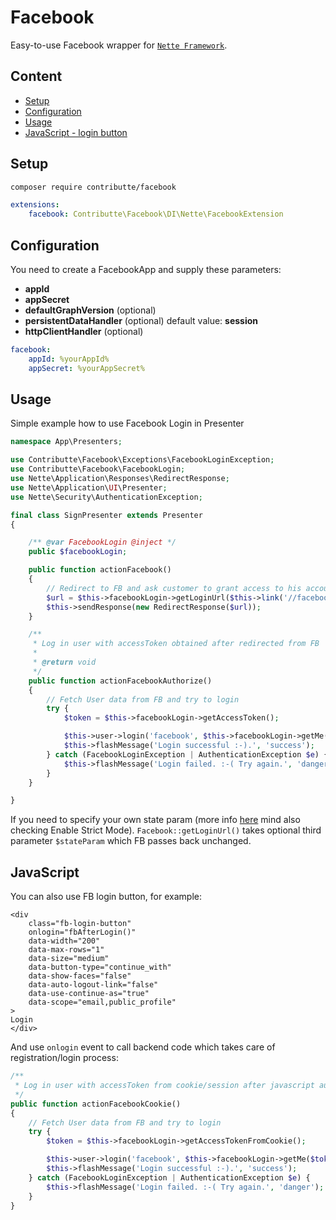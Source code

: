 # Facebook

Easy-to-use Facebook wrapper for [`Nette Framework`](https://github.com/nette/).

## Content

- [Setup](#setup)
- [Configuration](#configuration)
- [Usage](#usage)
- [JavaScript - login button](#javascript)

## Setup

```bash
composer require contributte/facebook
```

```yaml
extensions:
    facebook: Contributte\Facebook\DI\Nette\FacebookExtension
```

## Configuration

You need to create a FacebookApp and supply these parameters:

* **appId**
* **appSecret**
* **defaultGraphVersion** (optional)
* **persistentDataHandler** (optional) default value: **session**
* **httpClientHandler** (optional)

```yaml
facebook:
    appId: %yourAppId%
    appSecret: %yourAppSecret%
```

## Usage

Simple example how to use Facebook Login in Presenter

```php
namespace App\Presenters;

use Contributte\Facebook\Exceptions\FacebookLoginException;
use Contributte\Facebook\FacebookLogin;
use Nette\Application\Responses\RedirectResponse;
use Nette\Application\UI\Presenter;
use Nette\Security\AuthenticationException;

final class SignPresenter extends Presenter
{

    /** @var FacebookLogin @inject */
    public $facebookLogin;

    public function actionFacebook()
    {
        // Redirect to FB and ask customer to grant access to his account
        $url = $this->facebookLogin->getLoginUrl($this->link('//facebookAuthorize'), ['email', 'public_profile']);
        $this->sendResponse(new RedirectResponse($url));
    }

    /**
     * Log in user with accessToken obtained after redirected from FB
     *
     * @return void
     */
    public function actionFacebookAuthorize()
    {
        // Fetch User data from FB and try to login
        try {
            $token = $this->facebookLogin->getAccessToken();

            $this->user->login('facebook', $this->facebookLogin->getMe($token, ['first_name', 'last_name', 'email', 'gender']));
            $this->flashMessage('Login successful :-).', 'success');
        } catch (FacebookLoginException | AuthenticationException $e) {
            $this->flashMessage('Login failed. :-( Try again.', 'danger');
        }
    }

}

```

If you need to specify your own state param (more info [here](https://developers.facebook.com/docs/facebook-login/security/#stateparam) mind also checking Enable Strict Mode). `Facebook::getLoginUrl()` takes optional third parameter `$stateParam` which FB passes back unchanged.

## JavaScript

You can also use FB login button, for example:

```
<div
    class="fb-login-button"
    onlogin="fbAfterLogin()"
    data-width="200"
    data-max-rows="1"
    data-size="medium"
    data-button-type="continue_with"
    data-show-faces="false"
    data-auto-logout-link="false"
    data-use-continue-as="true"
    data-scope="email,public_profile"
>
Login
</div>
```

And use `onlogin` event to call backend code which takes care of registration/login process:

```php
/**
 * Log in user with accessToken from cookie/session after javascript authorization
 */
public function actionFacebookCookie()
{
    // Fetch User data from FB and try to login
    try {
        $token = $this->facebookLogin->getAccessTokenFromCookie();

        $this->user->login('facebook', $this->facebookLogin->getMe($token, ['first_name', 'last_name', 'email', 'gender']));
        $this->flashMessage('Login successful :-).', 'success');
    } catch (FacebookLoginException | AuthenticationException $e) {
        $this->flashMessage('Login failed. :-( Try again.', 'danger');
    }
}
```
